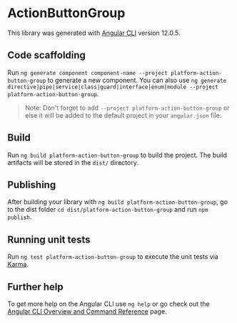# ActionButtonGroup

This library was generated with [Angular CLI](https://github.com/angular/angular-cli) version 12.0.5.

## Code scaffolding

Run `ng generate component component-name --project platform-action-button-group` to generate a new component. You can also use `ng generate directive|pipe|service|class|guard|interface|enum|module --project platform-action-button-group`.
> Note: Don't forget to add `--project platform-action-button-group` or else it will be added to the default project in your `angular.json` file. 

## Build

Run `ng build platform-action-button-group` to build the project. The build artifacts will be stored in the `dist/` directory.

## Publishing

After building your library with `ng build platform-action-button-group`, go to the dist folder `cd dist/platform-action-button-group` and run `npm publish`.

## Running unit tests

Run `ng test platform-action-button-group` to execute the unit tests via [Karma](https://karma-runner.github.io).

## Further help

To get more help on the Angular CLI use `ng help` or go check out the [Angular CLI Overview and Command Reference](https://angular.io/cli) page.
